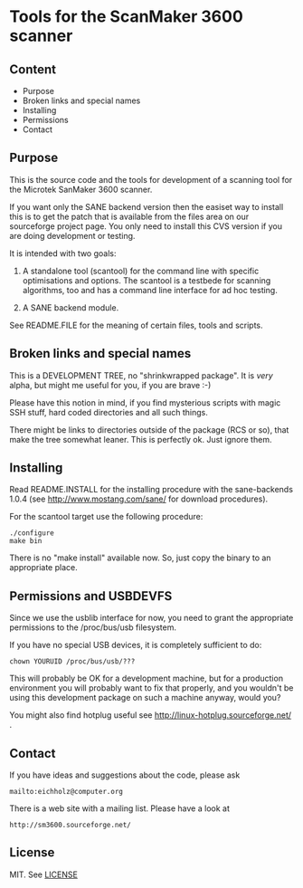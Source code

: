 Tools for the ScanMaker 3600 scanner
====================================

Content
-------

- Purpose
- Broken links and special names
- Installing
- Permissions
- Contact


Purpose
-------

This is the source code and the tools for development of a scanning
tool for the Microtek SanMaker 3600 scanner.

If you want only the SANE backend version then the easiset way to
install this is to get the patch that is available from the files
area on our sourceforge project page. You only need to install this
CVS version if you are doing development or testing.

It is intended with two goals:

1) A standalone tool (scantool) for the command line with specific
optimisations and options. The scantool is a testbede for scanning
algorithms, too and has a command line interface for ad hoc testing.

2) A SANE backend module.

See README.FILE for the meaning of certain files, tools and scripts.


Broken links and special names
------------------------------

This is a DEVELOPMENT TREE, no "shrinkwrapped package". It is *very*
alpha, but might me useful for you, if you are brave :-)

Please have this notion in mind, if you find mysterious scripts with
magic SSH stuff, hard coded directories and all such things.

There might be links to directories outside of the package (RCS or
so), that make the tree somewhat leaner. This is perfectly ok. Just
ignore them.


Installing
----------

Read README.INSTALL for the installing procedure with the
sane-backends 1.0.4 (see http://www.mostang.com/sane/ for download
procedures).

For the scantool target use the following procedure:

	./configure
	make bin

There is no "make install" available now. So, just copy the binary to
an appropriate place.


Permissions and USBDEVFS
------------------------

Since we use the usblib interface for now, you need to grant the
appropriate permissions to the /proc/bus/usb filesystem.

If you have no special USB devices, it is completely sufficient to do:

	chown YOURUID /proc/bus/usb/???

This will probably be OK for a development machine, but for a
production environment you will probably want to fix that properly,
and you wouldn't be using this development package on such a machine
anyway, would you?  

You might also find hotplug useful see http://linux-hotplug.sourceforge.net/ .


Contact
-------

If you have ideas and suggestions about the code, please ask

	mailto:eichholz@computer.org

There is a web site with a mailing list. Please have a look at

	http://sm3600.sourceforge.net/

License
-------

MIT. See [LICENSE](LICENSE)

